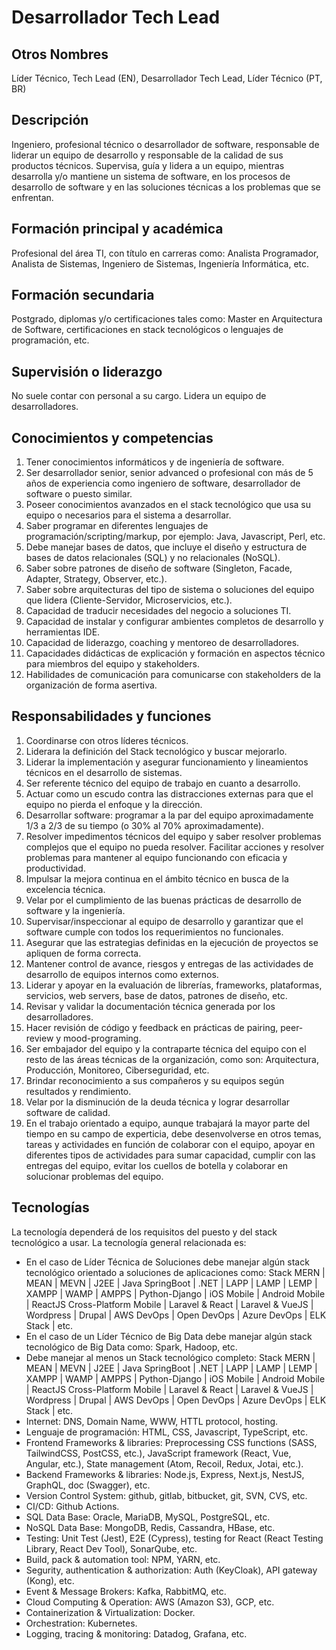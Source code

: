# Desarrollador Tech Lead

## Otros Nombres

Líder Técnico, Tech Lead (EN),  Desarrollador Tech Lead, Líder Técnico (PT, BR)

## Descripción

Ingeniero, profesional técnico o desarrollador de software, responsable de liderar un equipo de desarrollo y responsable de la calidad de sus productos técnicos. Supervisa, guía y lidera a un equipo, mientras desarrolla y/o mantiene un sistema de software, en los procesos de desarrollo de software y en las soluciones técnicas a los problemas que se enfrentan. 

## Formación principal y académica

Profesional del área TI, con título en carreras como: Analista Programador, Analista de Sistemas, Ingeniero de Sistemas, Ingeniería Informática, etc. 

## Formación secundaria

Postgrado, diplomas y/o certificaciones tales como: Master en Arquitectura de Software, certificaciones en stack tecnológicos o lenguajes de programación, etc. 

## Supervisión o liderazgo

No suele contar con personal a su cargo. Lidera un equipo de desarrolladores. 

## Conocimientos y competencias

1. Tener conocimientos informáticos y de ingeniería de software.  
2. Ser desarrollador senior, senior advanced o profesional con más de 5 años de experiencia como ingeniero de software, desarrollador de software o puesto similar.
3. Poseer conocimientos avanzados en el stack tecnológico que usa su equipo o necesarios para el sistema a desarrollar. 
4. Saber programar en diferentes lenguajes de programación/scripting/markup, por ejemplo: Java, Javascript, Perl, etc. 
5. Debe manejar bases de datos, que incluye el diseño y estructura de bases de datos relacionales (SQL) y no relacionales (NoSQL). 
6. Saber sobre patrones de diseño de software (Singleton, Facade, Adapter, Strategy, Observer, etc.). 
7. Saber sobre arquitecturas del tipo de sistema o soluciones del equipo que lidera (Cliente-Servidor, Microservicios, etc.). 
8. Capacidad de traducir necesidades del negocio a soluciones TI. 
9. Capacidad de instalar y configurar ambientes completos de desarrollo y herramientas IDE.  
10. Capacidad de liderazgo, coaching y mentoreo de desarrolladores. 
11. Capacidades didácticas de explicación y formación en aspectos técnico para miembros del equipo y stakeholders. 
12. Habilidades de comunicación para comunicarse con stakeholders de la organización de forma asertiva. 

## Responsabilidades y funciones

1.	Coordinarse con otros líderes técnicos.
2.	Liderara la definición del Stack tecnológico y buscar mejorarlo.
3.	Liderar la implementación y asegurar funcionamiento y lineamientos técnicos en el desarrollo de sistemas.
4.	Ser referente técnico del equipo de trabajo en cuanto a desarrollo. 
5.	Actuar como un escudo contra las distracciones externas para que el equipo no pierda el enfoque y la dirección.
6.	Desarrollar software: programar a la par del equipo aproximadamente 1/3 a 2/3 de su tiempo (o 30% al 70% aproximadamente).
7.	Resolver impedimentos técnicos del equipo y saber resolver problemas complejos que el equipo no pueda resolver. Facilitar acciones y resolver problemas para mantener al equipo funcionando con eficacia y productividad.
8.	Impulsar la mejora continua en el ámbito técnico en busca de la excelencia técnica.
9.	Velar por el cumplimiento de las buenas prácticas de desarrollo de software y la ingeniería.
10.	Supervisar/inspeccionar al equipo de desarrollo y garantizar que el software cumple con todos los requerimientos no funcionales.
11.	Asegurar que las estrategias definidas en la ejecución de proyectos se apliquen de forma correcta.
12.	Mantener control de avance, riesgos y entregas de las actividades de desarrollo de equipos internos como externos.
13.	Liderar y apoyar en la evaluación de librerías, frameworks, plataformas, servicios, web servers, base de datos, patrones de diseño, etc.
14.	Revisar y validar la documentación técnica generada por los desarrolladores.
15.	Hacer revisión de código y feedback en prácticas de pairing, peer-review y mood-programing.
16.	Ser embajador del equipo y la contraparte técnica del equipo con el resto de las áreas técnicas de la organización, como son: Arquitectura, Producción, Monitoreo, Ciberseguridad, etc.
17.	Brindar reconocimiento a sus compañeros y su equipos según resultados y rendimiento.
18.	Velar por la disminución de la deuda técnica y lograr desarrollar software de calidad.
19. En el trabajo orientado a equipo, aunque trabajará la mayor parte del tiempo en su campo de experticia, debe desenvolverse en otros temas, tareas y actividades en función de colaborar con el equipo, apoyar en diferentes tipos de actividades para sumar capacidad, cumplir con las entregas del equipo, evitar los cuellos de botella y colaborar en solucionar problemas del equipo. 

## Tecnologías

La tecnología dependerá de los requisitos del puesto y del stack tecnológico a usar. La tecnología general relacionada es:

- En el caso de Líder Técnica de Soluciones debe manejar algún stack tecnológico orientado a soluciones de aplicaciones como: Stack MERN | MEAN | MEVN | J2EE | Java SpringBoot | .NET | LAPP | LAMP | LEMP | XAMPP | WAMP | AMPPS | Python-Django | iOS Mobile | Android Mobile | ReactJS Cross-Platform Mobile | Laravel & React | Laravel & VueJS | Wordpress | Drupal | AWS DevOps | Open DevOps | Azure DevOps | ELK Stack | etc. 
- En el caso de un Líder Técnico de Big Data debe manejar algún stack tecnológico de Big Data como: Spark, Hadoop, etc. 
- Debe manejar al menos un Stack tecnológico completo: Stack MERN | MEAN | MEVN | J2EE | Java SpringBoot | .NET | LAPP | LAMP | LEMP | XAMPP | WAMP | AMPPS | Python-Django | iOS Mobile | Android Mobile | ReactJS Cross-Platform Mobile | Laravel & React | Laravel & VueJS | Wordpress | Drupal | AWS DevOps | Open DevOps | Azure DevOps | ELK Stack | etc. 
- Internet: DNS, Domain Name, WWW, HTTL protocol, hosting.
- Lenguaje de programación: HTML, CSS, Javascript, TypeScript, etc.
- Frontend Frameworks & libraries: Preprocessing CSS functions (SASS, TailwindCSS, PostCSS, etc.), JavaScript framework (React, Vue, Angular, etc.), State management (Atom, Recoil, Redux, Jotai, etc.).
- Backend Frameworks & libraries: Node.js, Express, Next.js, NestJS, GraphQL, doc (Swagger), etc.
- Version Control System: github, gitlab, bitbucket, git, SVN, CVS, etc.
- CI/CD: Github Actions.
- SQL Data Base: Oracle, MariaDB, MySQL, PostgreSQL, etc.
- NoSQL Data Base: MongoDB, Redis, Cassandra, HBase, etc.
- Testing: Unit Test (Jest), E2E (Cypress), testing for React (React Testing Library, React Dev Tool), SonarQube, etc.
- Build, pack & automation tool: NPM, YARN, etc.
- Segurity, authentication & authorization: Auth (KeyCloak), API gateway (Kong), etc.
- Event & Message Brokers: Kafka, RabbitMQ, etc. 
- Cloud Computing & Operation: AWS (Amazon S3), GCP, etc.
- Containerization & Virtualization: Docker.
- Orchestration: Kubernetes.
- Logging, tracing & monitoring: Datadog, Grafana, etc.